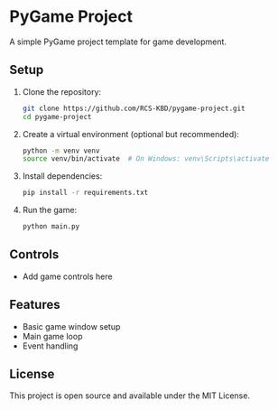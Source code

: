 # PyGame Project

A simple PyGame project template for game development.

## Setup

1. Clone the repository:
   ```bash
   git clone https://github.com/RCS-KBD/pygame-project.git
   cd pygame-project
   ```

2. Create a virtual environment (optional but recommended):
   ```bash
   python -m venv venv
   source venv/bin/activate  # On Windows: venv\Scripts\activate
   ```

3. Install dependencies:
   ```bash
   pip install -r requirements.txt
   ```

4. Run the game:
   ```bash
   python main.py
   ```

## Controls

- Add game controls here

## Features

- Basic game window setup
- Main game loop
- Event handling

## License

This project is open source and available under the MIT License. 